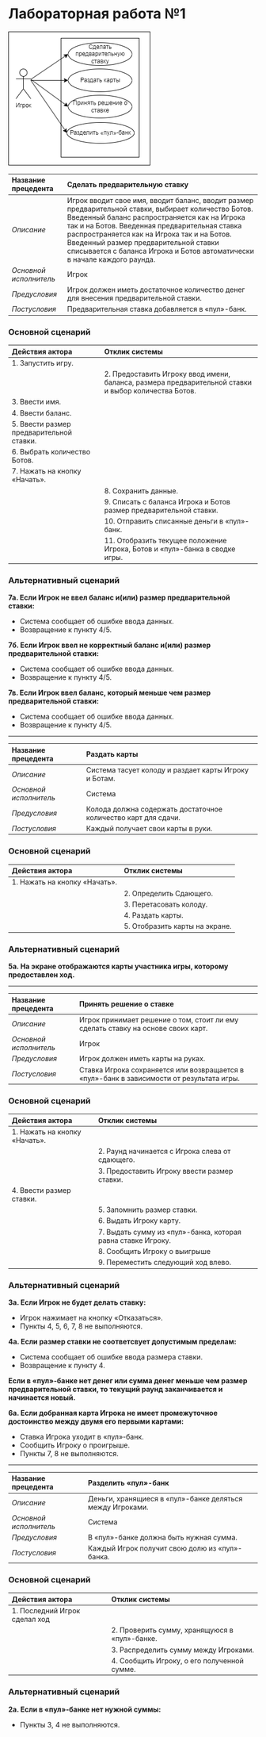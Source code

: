 # Лабораторная работа №1

![Диаграмма](https://github.com/HungryLite/Rtippo/blob/main/images/lab1.drawio.png)

| Название прецедента     | Сделать предварительную ставку |
|:------------------------|:------------|
| _Описание_                | Игрок вводит свое имя, вводит баланс, вводит размер предварительной ставки, выбирает количество Ботов. Введенный баланс распространяется как на Игрока так и на Ботов. Введенная предварительная ставка распространяется как на Игрока так и на Ботов. Введенный размер предварительной ставки списывается с баланса Игрока и Ботов автоматически в начале каждого раунда.|
| _Основной исполнитель_    | Игрок |
| _Предусловия_             | Игрок должен иметь достаточное количество денег для внесения предварительной ставки.|
| _Постусловия_             | Предварительная ставка добавляется в «пул»-банк.|

### Основной сценарий

| Действия актора            | Отклик системы                                           |
|:---------------------------|:---------------------------------------------------------|
| 1. Запустить игру.         |                                                          |
|                            | 2. Предоставить Игроку ввод имени, баланса, размера предварительной ставки и выбор количества Ботов.|
| 3. Ввести имя.             |                                                          |
| 4. Ввести баланс.          |                                                          |
| 5. Ввести размер предварительной ставки.|                                             |
| 6. Выбрать количество Ботов.|                                                         |
| 7. Нажать на кнопку «Начать».|                                                        |
|                            | 8. Сохранить данные.                                     |
|                            | 9. Списать с баланса Игрока и Ботов размер предварительной ставки.|
|                            | 10. Отправить списанные деньги в «пул»-банк.             |
|                            | 11. Отобразить текущее положение Игрока, Ботов и «пул»-банка в сводке игры.|

### Альтернативный сценарий

__7а. Если Игрок не ввел баланс и(или) размер предварительной ставки:__  
- Система сообщает об ошибке ввода данных.  
- Возвращение к пункту 4/5.

__7б. Если Игрок ввел не корректный баланс и(или) размер предварительной ставки:__  
- Система сообщает об ошибке ввода данных.  
- Возвращение к пункту 4/5.
  
__7в. Если Игрок ввел баланс, который меньше чем размер предварительной ставки:__  
- Система сообщает об ошибке ввода данных.  
- Возвращение к пункту 4/5.

***
| Название прецедента     | Раздать карты |
|:------------------------|:------------|
| _Описание_                | Система тасует колоду и раздает карты Игроку и Ботам.|
| _Основной исполнитель_    | Система |
| _Предусловия_             | Колода должна содержать достаточное количество карт для сдачи.|
| _Постусловия_             | Каждый получает свои карты в руки.|

### Основной сценарий

| Действия актора            | Отклик системы                                           |
|:---------------------------|:---------------------------------------------------------|
| 1. Нажать на кнопку «Начать».|                                                        |
|                            | 2. Определить Сдающего.                                  |
|                            | 3. Перетасовать колоду.                                  |
|                            | 4. Раздать карты.                                        |
|                            | 5. Отобразить карты на экране.                           |

### Альтернативный сценарий

__5а. На экране отображаются карты участника игры, которому предоставлен ход.__  

***
| Название прецедента     | Принять решение о ставке |
|:------------------------|:------------|
| _Описание_                | Игрок принимает решение о том, стоит ли ему сделать ставку на основе своих карт.|
| _Основной исполнитель_    | Игрок |
| _Предусловия_             | Игрок должен иметь карты на руках.|
| _Постусловия_             | Ставка Игрока сохраняется или возвращается в «пул»-банк в зависимости от результата игры.|

### Основной сценарий

| Действия актора            | Отклик системы                                           |
|:---------------------------|:---------------------------------------------------------|
| 1. Нажать на кнопку «Начать».|                                                        |
|                            | 2. Раунд начинается с Игрока слева от сдающего.          |
|                            | 3. Предоставить Игроку ввести размер ставки.             |
| 4. Ввести размер ставки.   |                                                          |
|                            | 5. Запомнить размер ставки.                              |
|                            | 6. Выдать Игроку карту.                                  |
|                            | 7. Выдать сумму из «пул»-банка, которая равна ставке Игроку.|
|                            | 8. Сообщить Игроку о выигрыше                           |
|                            | 9. Переместить следующий ход влево.                     |

### Альтернативный сценарий

__3а. Если Игрок не будет делать ставку:__  
- Игрок нажимает на кнопку «Отказаться».  
- Пункты 4, 5, 6, 7, 8 не выполняются.

__4а. Если размер ставки не соответсвует допустимым пределам:__  
- Система сообщает об ошибке ввода размера ставки.  
- Возвращение к пункту 4.

__Если в «пул»-банке нет денег или сумма денег меньше чем размер предварительной ставки, то текущий раунд заканчивается и начинается новый.__  

__6а. Если добранная карта Игрока не имеет промежуточное достоинство между двумя его первыми картами:__  
- Ставка Игрока уходит в «пул»-банк.
- Сообщить Игроку о проигрыше.  
- Пункты 7, 8 не выполняются.
***
| Название прецедента     | Разделить «пул»-банк |
|:------------------------|:------------|
| _Описание_                | Деньги, хранящиеся в «пул»-банке деляться между Игроками.|
| _Основной исполнитель_    | Система |
| _Предусловия_             | В «пул»-банке должна быть нужная сумма.|
| _Постусловия_             | Каждый Игрок получит свою долю из «пул»-банка.|

### Основной сценарий

| Действия актора            | Отклик системы                                           |
|:---------------------------|:---------------------------------------------------------|
| 1. Последний Игрок сделал ход|                                                     |
|                            | 2. Проверить сумму, хранящуюся в «пул»-банке.            |
|                            | 3. Распределить сумму между Игроками.                    |
|                            | 4. Сообщить Игроку, о его полученной сумме.              |

### Альтернативный сценарий

__2а. Если в «пул»-банке нет нужной суммы:__  
- Пункты 3, 4 не выполняются.
